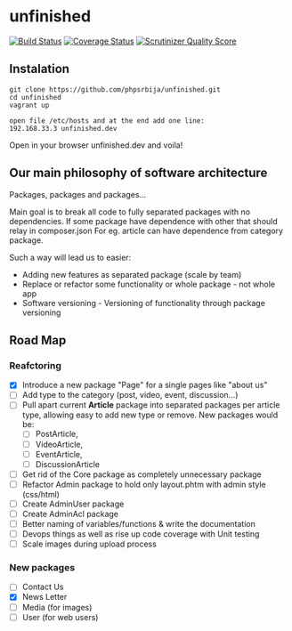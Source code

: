 # unfinished

[![Build Status](https://travis-ci.org/phpsrbija/unfinished.svg?branch=master)](https://travis-ci.org/phpsrbija/unfinished)
[![Coverage Status](https://coveralls.io/repos/github/phpsrbija/unfinished/badge.svg?branch=master)](https://coveralls.io/github/phpsrbija/unfinished?branch=master)
[![Scrutinizer Quality Score](https://scrutinizer-ci.com/g/phpsrbija/unfinished/badges/quality-score.png?s=4023c984fc1163a44f4220cd7d57406643ced9f2)](https://scrutinizer-ci.com/g/phpsrbija/unfinished/)

## Instalation

```
git clone https://github.com/phpsrbija/unfinished.git
cd unfinished
vagrant up

open file /etc/hosts and at the end add one line: 
192.168.33.3 unfinished.dev
```

Open in your browser unfinished.dev and voila!

## Our main philosophy of software architecture

Packages, packages and packages... 


Main goal is to break all code to fully separated packages with no dependencies. 
If some package have dependence with other that should relay in composer.json
For eg. article can have dependence from category package.

Such a way will lead us to easier: 
- Adding new features as separated package (scale by team)
- Replace or refactor some functionality or whole package - not whole app 
- Software versioning - Versioning of functionality through package versioning

## Road Map

### Reafctoring 

- [x] Introduce a new package "Page" for a single pages like "about us"
- [ ] Add type to the category (post, video, event, discussion...)
- [ ] Pull apart current **Article** package into separated packages per article type, allowing easy to add new type or remove. New packages would be: 
     - [ ] PostArticle, 
     - [ ] VideoArticle, 
     - [ ] EventArticle, 
     - [ ] DiscussionArticle
     
- [ ] Get rid of the Core package as completely unnecessary package
- [ ] Refactor Admin package to hold only layout.phtm with admin style (css/html)
- [ ] Create AdminUser package
- [ ] Create AdminAcl package
- [ ] Better naming of variables/functions & write the documentation
- [ ] Devops things as well as rise up code coverage with Unit testing
- [ ] Scale images during upload process

### New packages
- [ ] Contact Us
- [x] News Letter
- [ ] Media (for images)
- [ ] User (for web users)
